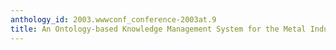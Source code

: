 ```yaml
---
anthology_id: 2003.wwwconf_conference-2003at.9
title: An Ontology-based Knowledge Management System for the Metal Industry
---
```

